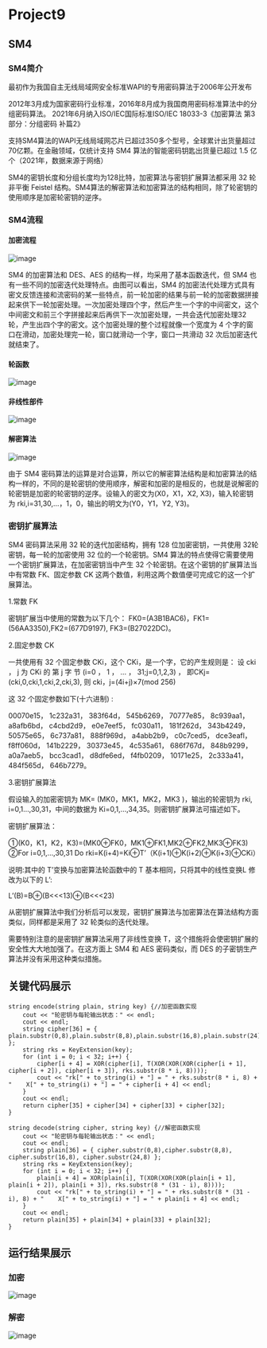 # Project9

## SM4

### SM4简介

最初作为我国自主无线局域网安全标准WAPI的专用密码算法于2006年公开发布

2012年3月成为国家密码行业标准，2016年8月成为我国商用密码标准算法中的分组密码算法。 2021年6月纳入ISO/IEC国际标准ISO/IEC 18033-3《加密算法 第3部分：分组密码 补篇2》

支持SM4算法的WAPI无线局域网芯片已超过350多个型号，全球累计出货量超过70亿颗。在金融领域，仅统计支持 SM4 算法的智能密码钥匙出货量已超过 1.5 亿个（2021年，数据来源于网络）

SM4的密钥长度和分组长度均为128比特，加密算法与密钥扩展算法都采用 32 轮非平衡 Feistel 结构。SM4算法的解密算法和加密算法的结构相同，除了轮密钥的使用顺序是加密轮密钥的逆序。

### SM4流程

#### 加密流程

![image](https://github.com/1-14/Project9/blob/main/sm4/3.png)

SM4 的加密算法和 DES、AES 的结构一样，均采用了基本函数迭代，但 SM4 也有一些不同的加密迭代处理特点。由图可以看出，SM4 的加密法代处理方式具有密文反馈连接和流密码的某一些特点，前一轮加密的结果与前一轮的加密数据拼接起来供下一轮加密处理。一次加密处理四个字，然后产生一个字的中间密文，这个中间密文和前三个字拼接起来后再供下一次加密处理，一共会迭代加密处理32 轮，产生出四个字的密文。这个加密处理的整个过程就像一个宽度为 4 个字的窗口在滑动，加密处理完一轮，窗口就滑动一个字，窗口一共滑动 32 次后加密迭代就结束了。


#### 轮函数

![image](https://github.com/1-14/Project9/blob/main/sm4/1.png)

#### 非线性部件

![image](https://github.com/1-14/Project9/blob/main/sm4/2.png)

#### 解密算法

![image](https://github.com/1-14/Project9/blob/main/sm4/1.png)

由于 SM4 密码算法的运算是对合运算，所以它的解密算法结构是和加密算法的结构一样的，不同的是轮密钥的使用顺序，解密和加密的是相反的，也就是说解密的轮密钥是加密的轮密钥的逆序。设输入的密文为(X0，X1，X2, X3)，输入轮密钥为 rki,i=31,30,…，1，0，输出的明文为(Y0，Y1，Y2, Y3)。

### 密钥扩展算法

SM4 密码算法采用 32 轮的迭代加密结构，拥有 128 位加密密钥，一共使用 32轮密钥，每一轮的加密使用 32 位的一个轮密钥。SM4 算法的特点使得它需要使用一个密钥扩展算法，在加密密钥当中产生 32 个轮密钥。在这个密钥的扩展算法当中有常数 FK、固定参数 CK 这两个数值，利用这两个数值便可完成它的这一个扩展算法。

1.常数 FK

密钥扩展当中使用的常数为以下几个：
FK0=(A3B1BAC6)，FK1=(56AA3350),FK2=(677D9197), FK3=(B27022DC)。

2.固定参数 CK

一共使用有 32 个固定参数 CKi，这个 CKi，是一个字，它的产生规则是：
设 cki ， j 为 CKi 的 第 j 字 节 (i=0 ， 1 ， … ， 31;j=0,1,2,3) ， 即CKj=(cki,0,cki,1,cki,2,cki,3),
则 cki，j=(4i+j)×7(mod 256)

这 32 个固定参数如下(十六进制) :

00070e15， 1c232a31， 383f64d， 545b6269，
70777e85， 8c939aa1， a8afb6bd， c4cbd2d9，
e0e7eef5， fc030a11， 181f262d， 343b4249，
50575e65， 6c737a81， 888f969d， a4abb2b9，
c0c7ced5， dce3eafl， f8ff060d， 141b2229，
30373e45， 4c535a61， 686f767d， 848b9299，
a0a7aeb5， bcc3cad1， d8dfe6ed， f4fb0209，
10171e25， 2c333a41， 484f565d， 646b7279。

3.密钥扩展算法

假设输入的加密密钥为 MK= (MK0，MK1，MK2，MK3 )，输出的轮密钥为 rki, i=0,1…,30,31，中间的数据为 Ki=0,1,…,34,35。则密钥扩展算法可描述如下。

密钥扩展算法：

①(K0，K1，K2，K3)=(MK0⊕FK0，MK1⊕FK1,MK2⊕FK2,MK3⊕FK3)
②For i=0,1,…,30,31 Do
rki=K(i+4)=Ki⊕T’（K(i+1)⊕K(i+2)⊕K(i+3)⊕CKi）

说明:其中的 T’变换与加密算法轮函数中的 T 基本相同，只将其中的线性变换L 修改为以下的 L’:

L’(B)=B⊕(B<<<13)⊕(B<<<23)

从密钥扩展算法中我们分析后可以发现，密钥扩展算法与加密算法在算法结构方面类似，同样都是采用了 32 轮类似的迭代处理。

需要特别注意的是密钥扩展算法采用了非线性变换 T，这个措施将会使密钥扩展的安全性大大地加强了。在这方面上 SM4 和 AES 密码类似，而 DES 的子密钥生产算法并没有采用这种类似措施。

## 关键代码展示

```
string encode(string plain, string key) {//加密函数实现
	cout << "轮密钥与每轮输出状态：" << endl;
	cout << endl;
	string cipher[36] = { plain.substr(0,8),plain.substr(8,8),plain.substr(16,8),plain.substr(24) };
	string rks = KeyExtension(key);
	for (int i = 0; i < 32; i++) {
		cipher[i + 4] = XOR(cipher[i], T(XOR(XOR(XOR(cipher[i + 1], cipher[i + 2]), cipher[i + 3]), rks.substr(8 * i, 8))));
		cout << "rk[" + to_string(i) + "] = " + rks.substr(8 * i, 8) + "    X[" + to_string(i) + "] = " + cipher[i + 4] << endl;
	}
	cout << endl;
	return cipher[35] + cipher[34] + cipher[33] + cipher[32];
}

string decode(string cipher, string key) {//解密函数实现
	cout << "轮密钥与每轮输出状态：" << endl;
	cout << endl;
	string plain[36] = { cipher.substr(0,8),cipher.substr(8,8), cipher.substr(16,8), cipher.substr(24,8) };
	string rks = KeyExtension(key);
	for (int i = 0; i < 32; i++) {
		plain[i + 4] = XOR(plain[i], T(XOR(XOR(XOR(plain[i + 1], plain[i + 2]), plain[i + 3]), rks.substr(8 * (31 - i), 8))));
		cout << "rk[" + to_string(i) + "] = " + rks.substr(8 * (31 - i), 8) + "    X[" + to_string(i) + "] = " + plain[i + 4] << endl;
	}
	cout << endl;
	return plain[35] + plain[34] + plain[33] + plain[32];
}
```

## 运行结果展示

### 加密

![image](https://github.com/1-14/Project9/blob/main/sm4/4.png)

### 解密

![image](https://github.com/1-14/Project9/blob/main/sm4/5.png)
